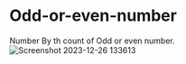 # Odd-or-even-number
 Number By th count of Odd or even number.
![Screenshot 2023-12-26 133613](https://github.com/divyavaland1609/Odd-or-even-number/assets/142478256/8ac535e9-c77f-466c-b540-628d74bf292d)
